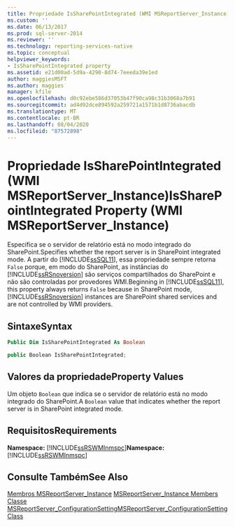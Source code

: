 ```yaml
---
title: Propriedade IsSharePointIntegrated (WMI MSReportServer_Instance) | Microsoft Docs
ms.custom: ''
ms.date: 06/13/2017
ms.prod: sql-server-2014
ms.reviewer: ''
ms.technology: reporting-services-native
ms.topic: conceptual
helpviewer_keywords:
- IsSharePointIntegrated property
ms.assetid: e21d00ad-5d9a-4290-8d74-7eeeda39e1ed
author: maggiesMSFT
ms.author: maggies
manager: kfile
ms.openlocfilehash: d0c92ebe586d37053b47f90ca98c31b3068a7b91
ms.sourcegitcommit: ad4d92dce894592a259721a1571b1d8736abacdb
ms.translationtype: MT
ms.contentlocale: pt-BR
ms.lasthandoff: 08/04/2020
ms.locfileid: "87572898"
---
```

# <a name="issharepointintegrated-property-wmi-msreportserver_instance"></a><span data-ttu-id="d57a6-102">Propriedade IsSharePointIntegrated (WMI MSReportServer_Instance)</span><span class="sxs-lookup"><span data-stu-id="d57a6-102">IsSharePointIntegrated Property (WMI MSReportServer_Instance)</span></span>
  <span data-ttu-id="d57a6-103">Especifica se o servidor de relatório está no modo integrado do SharePoint.</span><span class="sxs-lookup"><span data-stu-id="d57a6-103">Specifies whether the report server is in SharePoint integrated mode.</span></span> <span data-ttu-id="d57a6-104">A partir do [!INCLUDE[ssSQL11](../../includes/sssql11-md.md)], essa propriedade sempre retorna `False` porque, em modo do SharePoint, as instâncias do [!INCLUDE[ssRSnoversion](../../includes/ssrsnoversion-md.md)] são serviços compartilhados do SharePoint e não são controladas por provedores WMI.</span><span class="sxs-lookup"><span data-stu-id="d57a6-104">Beginning in [!INCLUDE[ssSQL11](../../includes/sssql11-md.md)], this property always returns `False` because in SharePoint mode, [!INCLUDE[ssRSnoversion](../../includes/ssrsnoversion-md.md)] instances are SharePoint shared services and are not controlled by WMI providers.</span></span>  
  
## <a name="syntax"></a><span data-ttu-id="d57a6-105">Sintaxe</span><span class="sxs-lookup"><span data-stu-id="d57a6-105">Syntax</span></span>  
  
```vb  
Public Dim IsSharePointIntegrated As Boolean  
```  
  
```csharp  
public Boolean IsSharePointIntegrated;  
```  
  
## <a name="property-values"></a><span data-ttu-id="d57a6-106">Valores da propriedade</span><span class="sxs-lookup"><span data-stu-id="d57a6-106">Property Values</span></span>  
 <span data-ttu-id="d57a6-107">Um objeto `Boolean` que indica se o servidor de relatório está no modo integrado do SharePoint.</span><span class="sxs-lookup"><span data-stu-id="d57a6-107">A `Boolean` value that indicates whether the report server is in SharePoint integrated mode.</span></span>  
  
## <a name="requirements"></a><span data-ttu-id="d57a6-108">Requisitos</span><span class="sxs-lookup"><span data-stu-id="d57a6-108">Requirements</span></span>  
 <span data-ttu-id="d57a6-109">**Namespace:** [!INCLUDE[ssRSWMInmspc](../../includes/ssrswminmspc-md.md)]</span><span class="sxs-lookup"><span data-stu-id="d57a6-109">**Namespace:** [!INCLUDE[ssRSWMInmspc](../../includes/ssrswminmspc-md.md)]</span></span>  
  
## <a name="see-also"></a><span data-ttu-id="d57a6-110">Consulte Também</span><span class="sxs-lookup"><span data-stu-id="d57a6-110">See Also</span></span>  
 <span data-ttu-id="d57a6-111">[Membros MSReportServer_Instance](msreportserver-instance-members.md) </span><span class="sxs-lookup"><span data-stu-id="d57a6-111">[MSReportServer_Instance Members](msreportserver-instance-members.md) </span></span>  
 [<span data-ttu-id="d57a6-112">Classe MSReportServer_ConfigurationSetting</span><span class="sxs-lookup"><span data-stu-id="d57a6-112">MSReportServer_ConfigurationSetting Class</span></span>](msreportserver-configurationsetting-class.md)  
  
  
